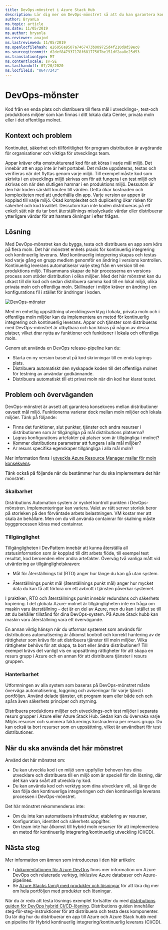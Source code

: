 ```yaml
---
title: DevOps-mönstret i Azure Stack Hub
description: Lär dig mer om DevOps-mönstret så att du kan garantera konsekvens mellan distributioner i Azure och Azure Stack hubben.
author: BryanLa
ms.topic: article
ms.date: 11/05/2019
ms.author: bryanla
ms.reviewer: anajod
ms.lastreviewed: 11/05/2019
ms.openlocfilehash: e26056a9507a7467473b009725d4f210d9d59ec8
ms.sourcegitcommit: d2def847937178f68177507be151df2aa8e25d53
ms.translationtype: MT
ms.contentlocale: sv-SE
ms.lasthandoff: 07/20/2020
ms.locfileid: "86477243"
---
```

# <a name="devops-pattern"></a>DevOps-mönster

Kod från en enda plats och distribuera till flera mål i utvecklings-, test-och produktions miljöer som kan finnas i ditt lokala data Center, privata moln eller i det offentliga molnet.

## <a name="context-and-problem"></a>Kontext och problem

Kontinuitet, säkerhet och tillförlitlighet för program distribution är avgörande för organisationer och viktiga för utvecklings team.

Appar kräver ofta omstrukturerad kod för att köras i varje mål miljö. Det innebär att en app inte är helt portabel. Det måste uppdateras, testas och verifieras när det flyttas genom varje miljö. Till exempel måste kod som skrivits i en utvecklings miljö skrivas om för att fungera i en test miljö och skrivas om när den slutligen hamnar i en produktions miljö. Dessutom är den här koden särskilt knuten till värden. Detta ökar kostnaden och komplexiteten med att underhålla din app. Varje version av appen är kopplad till varje miljö. Ökad komplexitet och duplicering ökar risken för säkerhet och kod kvalitet. Dessutom kan inte koden distribueras på ett enkelt sätt när du tar bort återställnings misslyckade värdar eller distribuerar ytterligare värdar för att hantera ökningar i efter frågan.

## <a name="solution"></a>Lösning

Med DevOps-mönstret kan du bygga, testa och distribuera en app som körs på flera moln. Det här mönstret enhets praxis för kontinuerlig integrering och kontinuerlig leverans. Med kontinuerlig integrering skapas och testas kod varje gång en grupp medlem genomför en ändring i versions kontrollen. Kontinuerlig leverans automatiserar varje steg från en version till en produktions miljö. Tillsammans skapar de här processerna en versions process som stöder distribution i olika miljöer. Med det här mönstret kan du utkast till din kod och sedan distribuera samma kod till en lokal miljö, olika privata moln och offentliga moln. Skillnader i miljön kräver en ändring i en konfigurations fil i stället för ändringar i koden.

![DevOps-mönster](media/pattern-cicd-pipeline/hybrid-ci-cd.png)

Med en enhetlig uppsättning utvecklingsverktyg i lokala, privata moln och i offentliga moln miljöer kan du implementera en metod för kontinuerlig integrering och kontinuerlig leverans. Appar och tjänster som distribueras med DevOps-mönstret är utbytbara och kan köras på någon av dessa platser, vilket drar nytta av funktioner och funktioner i lokala och offentliga moln.

Genom att använda en DevOps release-pipeline kan du:

- Starta en ny version baserat på kod skrivningar till en enda lagrings plats.
- Distribuera automatiskt den nyskapade koden till det offentliga molnet för testning av användar godkännande.
- Distribuera automatiskt till ett privat moln när din kod har klarat testet.

## <a name="issues-and-considerations"></a>Problem och överväganden

DevOps-mönstret är avsett att garantera konsekvens mellan distributioner oavsett mål miljö. Funktionerna varierar dock mellan moln miljöer och lokala miljöer. Tänk på följande:

- Finns det funktioner, slut punkter, tjänster och andra resurser i distributionen som är tillgängliga på mål distributions platserna?
- Lagras konfigurations artefakter på platser som är tillgängliga i molnet?
- Kommer distributions parametrar att fungera i alla mål miljöer?
- Är resurs specifika egenskaper tillgängliga i alla mål moln?

Mer information finns i [utveckla Azure Resource Manager mallar för moln konsekvens](/azure/azure-resource-manager/templates-cloud-consistency).

Tänk också på följande när du bestämmer hur du ska implementera det här mönstret:

### <a name="scalability"></a>Skalbarhet

Distributions Automation system är nyckel kontroll punkten i DevOps-mönstren. Implementeringar kan variera. Valet av rätt server storlek beror på storleken på den förväntade arbets belastningen. VM kostar mer att skala än behållare. Men om du vill använda containrar för skalning måste byggprocessen köras med containrar.

### <a name="availability"></a>Tillgänglighet

Tillgängligheten i DevPattern innebär att kunna återställa all statusinformation som är kopplad till ditt arbets flöde, till exempel test resultat, kod beroenden eller andra artefakter. Överväg två vanliga mått vid utvärdering av tillgänglighetskraven:

- Mål för återställnings tid (RTO) anger hur länge du kan gå utan system.

- Återställnings punkt mål (återställnings punkt mål) anger hur mycket data du kan få att förlora om ett avbrott i tjänsten påverkar systemet.

I praktiken, RTO och återställnings punkt innebär redundans och säkerhets kopiering. I det globala Azure-molnet är tillgängligheten inte en fråga om maskin varu återställning – det är en del av Azure, men du kan i stället se till att du behåller tillstånd för dina DevOps-system. På Azure Stack hubb kan maskin varu återställning vara ett övervägande.

En annan viktig hänsyn när du utformar systemet som används för distributions automatisering är åtkomst kontroll och korrekt hantering av de rättigheter som krävs för att distribuera tjänster till moln miljöer. Vilka rättigheter behövs för att skapa, ta bort eller ändra distributioner? Till exempel krävs det vanligt vis en uppsättning rättigheter för att skapa en resurs grupp i Azure och en annan för att distribuera tjänster i resurs gruppen.

### <a name="manageability"></a>Hanterbarhet

Utformningen av alla system som baseras på DevOps-mönstret måste överväga automatisering, loggning och aviseringar för varje tjänst i portföljen. Använd delade tjänster, ett program team eller både och och spåra även säkerhets principer och styrning.

Distribuera produktions miljöer och utvecklings-och test miljöer i separata resurs grupper i Azure eller Azure Stack Hub. Sedan kan du övervaka varje Miljös resurser och summera fakturerings kostnaderna per resurs grupp. Du kan också ta bort resurser som en uppsättning, vilket är användbart för test distributioner.

## <a name="when-to-use-this-pattern"></a>När du ska använda det här mönstret

Använd det här mönstret om:

- Du kan utveckla kod i en miljö som uppfyller behoven hos dina utvecklare och distribuera till en miljö som är speciell för din lösning, där det kan vara svårt att utveckla ny kod.
- Du kan använda kod och verktyg som dina utvecklare vill, så länge de kan följa den kontinuerliga integreringen och den kontinuerliga leverans processen i DevOps-mönstret.

Det här mönstret rekommenderas inte:

- Om du inte kan automatisera infrastruktur, etablering av resurser, konfiguration, identitet och säkerhets uppgifter.
- Om team inte har åtkomst till hybrid moln resurser för att implementera en metod för kontinuerlig integrering/kontinuerlig utveckling (CI/CD).

## <a name="next-steps"></a>Nästa steg

Mer information om ämnen som introduceras i den här artikeln:

- I [dokumentationen för Azure DevOps](/azure/devops) finns mer information om Azure DevOps och relaterade verktyg, inklusive Azure databaser och Azure-pipelines.
- Se [Azure Stacks familj med produkter och lösningar](/azure-stack) för att lära dig mer om hela portföljen med produkter och lösningar.

När du är redo att testa lösnings exemplet fortsätter du med [distributions guiden för DevOps hybrid CI/CD-lösning](https://aka.ms/hybriddevopsdeploy). Distributions guiden innehåller steg-för-steg-instruktioner för att distribuera och testa dess komponenter. Du lär dig hur du distribuerar en app till Azure och Azure Stack hubb med en pipeline för Hybrid kontinuerlig integrering/kontinuerlig leverans (CI/CD).
